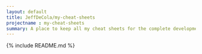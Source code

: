 ```yaml
---
layout: default
title: JeffDeCola/my-cheat-sheets
projectname : my-cheat-sheets
summary: A place to keep all my cheat sheets for the complete development of ASIC/FPGA hardware or a software app/service
---
```


{% include README.md %}
